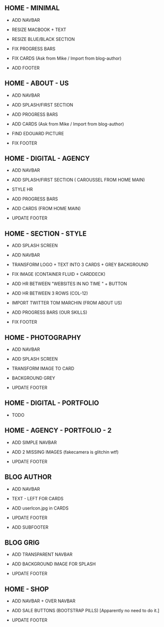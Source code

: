 HOME - MINIMAL
--------------

- ADD NAVBAR

- RESIZE MACBOOK + TEXT

- RESIZE BLUE/BLACK SECTION

- FIX PROGRESS BARS

- FIX CARDS (Ask from Mike / Import from blog-author)

- ADD FOOTER


HOME - ABOUT - US
-----------------

- ADD NAVBAR

- ADD SPLASH/FIRST SECTION

- ADD PROGRESS BARS

- ADD CARDS (Ask from Mike / Import from blog-author)

- FIND EDOUARD PICTURE

- FIX FOOTER


HOME - DIGITAL - AGENCY
-----------------------

- ADD NAVBAR

- ADD SPLASH/FIRST SECTION ( CAROUSSEL FROM HOME MAIN)

- STYLE HR

- ADD PROGRESS BARS

- ADD CARDS (FROM HOME MAIN)

- UPDATE FOOTER

HOME - SECTION - STYLE
----------------------

- ADD SPLASH SCREEN

- ADD NAVBAR

- TRANSFORM LOGO +  TEXT INTO 3 CARDS + GREY BACKGROUND

- FIX IMAGE (CONTAINER FLUID  + CARDDECK)

- ADD HR BETWEEN "WEBSITES IN NO TIME " + BUTTON

- ADD HR BETWEEN 3 ROWS (COL-12)

- IMPORT TWITTER TOM MARCHIN (FROM ABOUT US)

- ADD PROGRESS BARS (OUR SKILLS)

- FIX FOOTER

HOME - PHOTOGRAPHY
------------------

- ADD NAVBAR

- ADD SPLASH SCREEN

- TRANSFORM IMAGE TO CARD

- BACKGROUND GREY

- UPDATE FOOTER

HOME - DIGITAL - PORTFOLIO
--------------------------

- TODO

HOME - AGENCY - PORTFOLIO - 2
-----------------------------

- ADD SIMPLE NAVBAR

- ADD 2 MISSING IMAGES (fakecamera is glitchin wtf)

- UPDATE FOOTER


BLOG AUTHOR
-----------

- ADD NAVBAR

- TEXT - LEFT FOR CARDS

- ADD userIcon.jpg in CARDS

- UPDATE FOOTER

- ADD SUBFOOTER


BLOG GRIG
---------

- ADD TRANSPARENT NAVBAR

- ADD BACKGROUND IMAGE FOR SPLASH

- UPDATE FOOTER

HOME - SHOP
-----------

- ADD NAVBAR + OVER NAVBAR

- ADD SALE BUTTONS (BOOTSTRAP PILLS) [Apparently no need to do it.]

- UPDATE FOOTER
